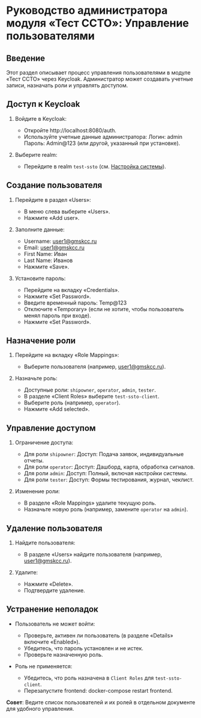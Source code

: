 # Руководство администратора модуля «Тест ССТО»: Управление пользователями

## Введение
Этот раздел описывает процесс управления пользователями в модуле «Тест ССТО» через Keycloak. Администратор может создавать учетные записи, назначать роли и управлять доступом.

## Доступ к Keycloak
1. Войдите в Keycloak:
    - Откройте http://localhost:8080/auth.
    - Используйте учетные данные администратора:
        Логин: admin
        Пароль: Admin@123 (или другой, указанный при установке).

2. Выберите realm:
    - Перейдите в realm `test-ssto` (см. [Настройка системы](#настройка-системы)).

## Создание пользователя
1. Перейдите в раздел «Users»:
    - В меню слева выберите «Users».
    - Нажмите «Add user».

2. Заполните данные:
    - Username: user1@gmskcc.ru
    - Email: user1@gmskcc.ru
    - First Name: Иван
    - Last Name: Иванов
    - Нажмите «Save».

3. Установите пароль:
    - Перейдите на вкладку «Credentials».
    - Нажмите «Set Password».
    - Введите временный пароль: Temp@123
    - Отключите «Temporary» (если не хотите, чтобы пользователь менял пароль при входе).
    - Нажмите «Set Password».

## Назначение роли
1. Перейдите на вкладку «Role Mappings»:
    - Выберите пользователя (например, user1@gmskcc.ru).

2. Назначьте роль:
    - Доступные роли: `shipowner`, `operator`, `admin`, `tester`.
    - В разделе «Client Roles» выберите `test-ssto-client`.
    - Выберите роль (например, `operator`).
    - Нажмите «Add selected».

## Управление доступом
1. Ограничение доступа:
    - Для роли `shipowner`:
        Доступ: Подача заявок, индивидуальные отчеты.
    - Для роли `operator`:
        Доступ: Дашборд, карта, обработка сигналов.
    - Для роли `admin`:
        Доступ: Полный, включая настройки системы.
    - Для роли `tester`:
        Доступ: Формы тестирования, журнал, чеклист.

2. Изменение роли:
    - В разделе «Role Mappings» удалите текущую роль.
    - Назначьте новую роль (например, замените `operator` на `admin`).

## Удаление пользователя
1. Найдите пользователя:
    - В разделе «Users» найдите пользователя (например, user1@gmskcc.ru).

2. Удалите:
    - Нажмите «Delete».
    - Подтвердите удаление.

## Устранение неполадок
- Пользователь не может войти:
    - Проверьте, активен ли пользователь (в разделе «Details» включите «Enabled»).
    - Убедитесь, что пароль установлен и не истек.
    - Проверьте назначенную роль.

- Роль не применяется:
    - Убедитесь, что роль назначена в `Client Roles` для `test-ssto-client`.
    - Перезапустите frontend: docker-compose restart frontend.

**Совет**: Ведите список пользователей и их ролей в отдельном документе для удобного управления.
